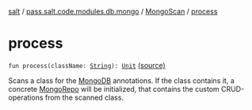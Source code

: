 [salt](../../index.md) / [pass.salt.code.modules.db.mongo](../index.md) / [MongoScan](index.md) / [process](./process.md)

# process

`fun process(className: `[`String`](https://kotlinlang.org/api/latest/jvm/stdlib/kotlin/-string/index.html)`): `[`Unit`](https://kotlinlang.org/api/latest/jvm/stdlib/kotlin/-unit/index.html) [(source)](https://github.com/kurbaniec-tgm/salt/tree/master/code/modules/db/mongo/MongoScan.kt#L31)

Scans a class for the [MongoDB](../../pass.salt.code.annotations/-mongo-d-b/index.md) annotations.
If the class contains it, a concrete [MongoRepo](../-mongo-repo/index.md) will be initialized,
that contains the custom CRUD-operations from the scanned class.

